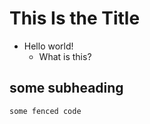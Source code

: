 # This Is the Title

* Hello world!
    * What is this? 

## some subheading

```
some fenced code
```
